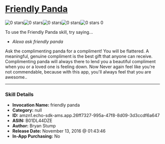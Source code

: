 # [Friendly Panda](http://alexa.amazon.com/#skills/amzn1.echo-sdk-ams.app.26ff7327-995a-47f8-8d09-3d3ccdf6a647)
![0 stars](../../images/ic_star_border_black_18dp_1x.png)![0 stars](../../images/ic_star_border_black_18dp_1x.png)![0 stars](../../images/ic_star_border_black_18dp_1x.png)![0 stars](../../images/ic_star_border_black_18dp_1x.png)![0 stars](../../images/ic_star_border_black_18dp_1x.png) 0

To use the Friendly Panda skill, try saying...

* *Alexa ask friendly panda*

Ask the complimenting panda for a compliment! You will be flattered. A meaningful, genuine compliment is the best gift that anyone can receive. Complimenting panda will always there to lend you a beautiful compliment when you or a loved one is feeling down. 
Now Never again feel like you're not commendable, because with this app, you'll always feel that you are awesome..

***

### Skill Details

* **Invocation Name:** friendly panda
* **Category:** null
* **ID:** amzn1.echo-sdk-ams.app.26ff7327-995a-47f8-8d09-3d3ccdf6a647
* **ASIN:** B01DL44DZE
* **Author:** Bryan Stump
* **Release Date:** November 13, 2016 @ 01:43:46
* **In-App Purchasing:** No
